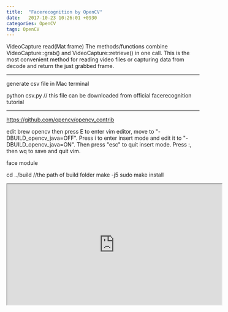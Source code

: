 ```yaml
---
title:  "Facerecognition by OpenCV"
date:   2017-10-23 10:26:01 +0930
categories: OpenCV
tags: OpenCV
---
```


VideoCapture read(Mat frame)
	The methods/functions combine VideoCapture::grab() and VideoCapture::retrieve() in one call. This is the most convenient method for reading video files or capturing data from decode and return the just grabbed frame.
<!-- more -->

***
generate csv file in Mac terminal

python csv.py // this file can be downloaded from official facerecognition tutorial
***
https://github.com/opencv/opencv_contrib

edit brew opencv
	then press E to enter vim editor, move to "-DBUILD_opencv_java=OFF". Press i to enter insert mode and edit it to "-DBUILD_opencv_java=ON". Then press "esc" to quit insert mode. Press :, then wq to save and quit vim.

face module


cd ../build //the path of build folder
make -j5
sudo make install

<div class="intrinsic-container intrinsic-container-16x9">
  <iframe width="560" height="315" src="https://docs.google.com/document/d/e/2PACX-1vR1kIBQkVJUTZT_uwYe4dcUuDiN8FVriLxp-j8OgRYvOrDdly6LY9dFx3WSkiMGmJERgjUHDzdkC_Ak/pub?embedded=true"></iframe>
</div>
